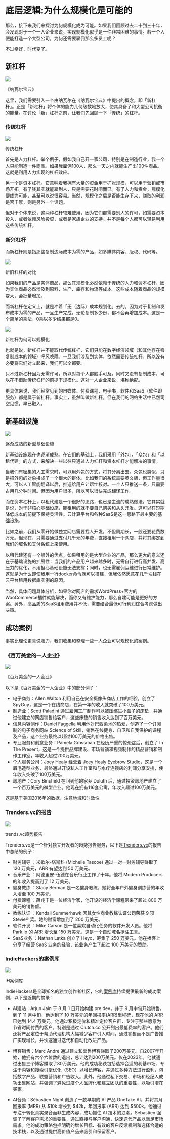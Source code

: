 # 底层逻辑:为什么规模化是可能的

那么，接下来我们来探讨为何规模化成为可能。如果我们回顾过去二十到三十年，会发现对于一个一人企业来说，实现规模化似乎是一件非常困难的事情。若一个人便能打造一个大型公司，为何还需要雇佣那么多员工呢？

不过幸好，时代变了。

新杠杆
---

![](https://res07.ftqq.com/wp-content/uploads/2024/03/image-21.png)

《纳瓦尔宝典》

这里，我们需要引入一个由纳瓦尔在《纳瓦尔宝典》中提出的概念，即「新杠杆」。正是「新杠杆」将个体的能力几何级数地放大，使其具备了和大型公司抗衡的能量。在讨论「新」杠杆之前，让我们先回顾一下「传统」的杠杆。

### 传统杠杆

![](https://res07.ftqq.com/wp-content/uploads/2024/03/image-22-1024x733.png)

传统杠杆

首先是人力杠杆。举个例子，假如我自己开一家公司，特别是在制造行业，我一个人只能制造一件商品。如果我雇佣100人，那么一天之内就能生产出100件商品。这就是利用人力实现的杠杆效应。

另一个是资本杠杆。它意味着我拥有大量的资金用于扩张规模，可以用于营销或市场开拓。有了钱其实就能雇到人，只是需要花时间而已。有了人力和资金，规模化便成为可能，甚至可以说很容易。当然，规模化之后是否能生存下来，赚取的利润是否丰厚，则是另外一个话题。

但对于个体来说，这两种杠杆较难使用，因为它们都需要别人的许可，如需要资本投入，或者依赖风险投资，或者是家族企业的支持。并不是每个人都可以轻易利用这些传统杠杆。

### 新兴杠杆

而新杠杆则是指那些复制边际成本为零的产品，如多媒体内容、版权、代码等。

![](https://res07.ftqq.com/wp-content/uploads/2024/03/image-23-1024x440.png)

新旧杠杆的对比

如果我们的产品是实体商品，那么其规模化必然依赖于传统的人力和资本杠杆，因为实体商品必然涉及到原料、生产、库存和物流等成本。这些成本随着商品的规模变大，会批量增加。

而新杠杆在定义上，就是冲着「无（边际）成本规划化」去的。因为对于复制和发布成本为零的产品，一旦生产完成，无论复制多少份，都不会再增加成本。这是一个简单的乘法，0乘以多少结果都是0。

![](https://res07.ftqq.com/wp-content/uploads/2024/03/image-24-1024x640.png)

新杠杆为何可以规模化

也就是说，新杠杆并不能取代传统杠杆，它们只能在数字经济领域（和其他存在零复制成本的领域）呼风唤雨。一旦我们涉及到实体，依然需要传统杠杆。所以没有必要将它们对立起来，我们可以全都要。

只不过新杠杆因为无需许可，所以对每个人都触手可及。同时又没有复制成本，可以在不借助传统杠杆的前提下规模化。这对一人企业来说，堪称绝配。

更具体来说，我们经常见到的自媒体、付费课程、电子书，软件和SaaS（软件即服务）都是属于新杠杆。事实上，虽然叫做新杠杆，但在我们的网络生活中已然司空见惯，早已融入。

新基础设施
-----

![](https://res07.ftqq.com/wp-content/uploads/2024/03/image-25-1024x568.png)

逐渐成熟的新型基础设施

新基础设施现在也逐渐成熟。在它们的基础上，我们采用「外包」、「众包」和「以租代建」的方式，来解决一些以往只通过人力杠杆和资本杠杆才能解决的事情。

当我们有密集的人工需求时，可以用外包的方式，将其分离出去。众包也类似，只是把外包的对象换成了一个很大的群体。比如我们的系统需要英文版，但工作量很大，可以人工智能翻译以后，推送给用户让帮忙校对。一个人只推送一条，只需要占用几分钟时间。但因为用户很多，所以可以很快完成翻译工作。

而在资本杠杆上，以租代建是一个很好的思路，也已是主流的成熟做法。它其实就是说，对于非核心基础设施，能租用的就不要自己购买和从头开发。这可以在短期降低成本的前提下保持灵活性。云计算平台和各种SaaS是这一思路下最主要的基础设施。

比如之前，我们从零开始做独立网店需要找人开发，不但周期长，一般还要花费数万元。但现在，只需要通过支付几千元的年费，直接租用一个网店，并将其绑定到我们的域名和支付系统上来使用。

以租代建还有一个额外的优点，如果租用的是大型企业的产品，那么更大的意义还在于基础设施的扩展性：当我们的产品用户越来越多时，无需自行进行高并发、高压力的优化，不用担心基础设施无法支撑；同时，也无需雇佣运维进行日常维护。这就是为什么即使我用一行docker命令就可以搭建，但我依然愿意花几千块钱在云平台租用数据库实例的原因。

当然，具体问题具体分析，如果你对网店的需求WordPress+官方的WooCommerce插件就能解决，而你又有维护能力，那么自建可能是更好的方案。另外，高品质的SaaS租用费用并不低，需要结合最低可行利润综合考虑做出决策。

成功案例
----

事实比理论更具说服力，我们收集和整理一些一人企业可以规模化的案例。

### 《百万美金的一人企业》

![](https://res07.ftqq.com/wp-content/uploads/2024/03/image-26.png)

《百万美金的一人企业》

以下是《百万美金的一人企业》中的部分例子：

-   电子商务：Allen Walton 利用自己在安全摄像头商店工作的经验，创立了 SpyGuy，这是一个在线商店，在第一年的收入就突破了100万美元​​。
-   制造业：Scott Paladini 通过雇佣工厂制作可以被压缩进小盒子的床垫，并通过他建立的网店销售给客户，这些床垫的销售收入达到了百万美元​​。
-   信息内容创作：Daniel Faggella 利用他对巴西柔术的热爱，创造了一个订阅制的电子商务网站 Science of Skill，销售在线健身、自卫和自我保护的课程及产品，这个业务最终以超过100万美元的价格出售​​。
-   专业服务和创意业务：Pamela Grossman 在经历严重的惊恐症后，创立了 In The Present，这是一个提供品牌建设、市场营销和视频制作的精品营销和制作工作室，年收入超过200万美元​​。
-   个人服务公司：Joey Healy 经营着 Joey Healy Eyebrow Studio，这是一个眉毛造型业务，最终通过开设私人工作室和与水疗连锁店的利润分享安排，使年收入突破了100万美元​​。
-   房地产：Cory Binsfield 在回到他的家乡 Duluth 后，通过投资房地产建立了一个百万美元的微型企业。他现在拥有116套公寓，年收入超过100万美元​​。

这是基于美国2016年的数据，注意地域和时效性

### Trenders.vc的报告

[![](https://res07.ftqq.com/wp-content/uploads/2024/03/image-27-1024x1018.png)](https://trends.vc/archive/)

trends.vc趋势报告

Trenders.vc是一个针对独立开发者的趋势报告服务，以下是[Trenders.vc](https://trends.vc/archive/)的报告中总结的例子：

-   财务辅导 ：米歇尔-塔斯科 (Michelle Tascoe) 通过一对一财务辅导赚取了 120 万美元，ARR 有望达到 50 万美元。
-   音乐产业 ：阿德里安-伍德在音乐行业工作了十年。他将 Modern Producers 的年收入提高到了 12 万美元。
-   健身教练 ：Stacy Berman 是一名健身教练，她将全年户外健身训练营的年收入增至 100 万美元。
-   付费课程 ：薛兆丰是一位经济学家，他开设的经济学课程带来了超过 800 万美元的销售额。
-   教练认证 ：Kendall Summerhawk 因其女性商业教练认证公司荣获 9 项 Stevie® 奖。她的财富增加到了 200 万美元。
-   软件开发 ：Mike Carson 是一位喜欢自动化任务的软件开发人员。他将 Park.io 的 ARR 增长至 150 万美元。这是一个自动域名抢注工具。
-   SaaS业务 ：Nathan Latka 创立了 Heyo，筹集了 250 万美元。他在播客上分享了经营 SaaS 业务的经验，该业务产生了超过 100 万美元的赞助。

### IndieHackers的案例库

[![](https://res07.ftqq.com/wp-content/uploads/2024/03/image-28-1024x1018.png)](https://www.indiehackers.com/stories)

IH案例库

IndieHackers是全球知名的独立创作者社区，它的[案例库](https://www.indiehackers.com/stories)持续提供最新的成功案例，以下是近期的摘录：

-   AI建站：Arjun Jain 于 8 月 1 日开始构建 pre.dev，并于 9 月中旬开始销售。到了 11 月中旬，他达到了 10 万美元的年回报率(ARR)里程碑，现在他的 ARR 已达到 14.4 万美元。他通过积极定价和精准定位客户群，专注于那些愿意为节省时间付费的客户，特别是通过 Clutch.co 公开列出最低费率的客户。他们还将产品定位于帮助代理机构大幅减少客户引入时间，通过销售而不是广告推广实现增长，并快速通过迭代和自动化改进产品。

-   博客销售：Marc Andre 通过建立和出售博客赚取了200万美元。自2007年开始，他拥有六个六位数的退出，总计达到200万美元。仅在2023年，他就通过出售三个博客赚取了80万美元。他的成功秘诀包括选择合适的利基市场、专注于内容和搜索引擎优化（SEO）以增长博客，并通过多种方法进行盈利，包括数字产品、联盟营销和广告收入。此外，他通过私下交易、市场和经纪人成功出售网站，并强调了避免过度个人品牌化和建立团队的重要性，以吸引潜在买家。

-   AI音频：Sébastien Night 创造了一款早期的 AI 产品 OneTake AI，并将其月回报率 (MRR) 从 $10k 增长到 $42k，年回报率 (ARR) 达到 $500k。他通过专注于转化真实录音而非生成内容，成功抓住 AI 技术的浪潮。Sébastien 强调了了解客户需求的重要性，通过直接与客户沟通，快速迭代产品以满足市场需求。他的成功策略包括明确的增长目标、有效的客户反馈机制和选择合适的技术栈，以及通过提供高价值产品来吸引和保留客户。
